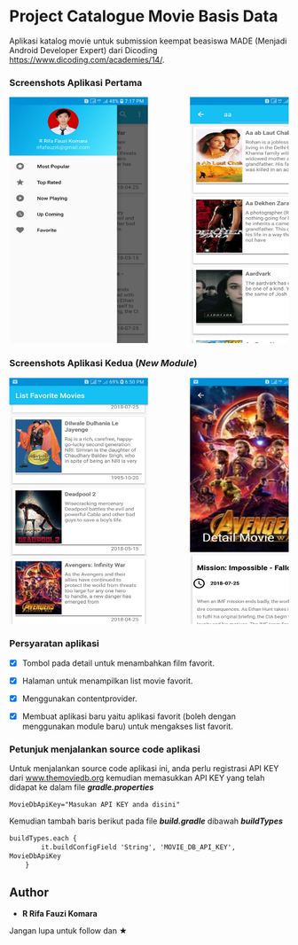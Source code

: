 # Project Catalogue Movie Basis Data

Aplikasi katalog movie untuk submission keempat beasiswa MADE (Menjadi Android Developer Expert) dari Dicoding https://www.dicoding.com/academies/14/.

### Screenshots Aplikasi Pertama

<pre>
<img src="Screenshoot/1.jpg" width="250" height="444">         <img src="Screenshoot/2.jpg" width="250" height="444">         <img src="Screenshoot/3.jpg" width="250" height="444">         <img src="Screenshoot/4.jpg" width="250" height="444">         <img src="Screenshoot/5.jpg" width="250" height="444">
</pre>

### Screenshots Aplikasi Kedua (***New Module***)
<pre>
<img src="Screenshoot/6.jpg" width="250" height="444">         <img src="Screenshoot/7.jpg" width="250" height="444">
</pre>

### Persyaratan aplikasi

* [x] Tombol pada detail untuk menambahkan film favorit.
* [x] Halaman untuk menampilkan list movie favorit.
* [x] Menggunakan contentprovider.
* [x] Membuat aplikasi baru yaitu aplikasi favorit (boleh dengan menggunakan module baru) untuk mengakses list favorit.


### Petunjuk menjalankan source code aplikasi

Untuk menjalankan source code aplikasi ini, anda perlu registrasi API KEY dari www.themoviedb.org
kemudian memasukkan API KEY yang telah didapat ke dalam file ***gradle.properties***

```
MovieDbApiKey="Masukan API KEY anda disini"
```

Kemudian tambah baris berikut pada file ***build.gradle*** dibawah ***buildTypes***

```
buildTypes.each {
        it.buildConfigField 'String', 'MOVIE_DB_API_KEY', MovieDbApiKey
    }
```

## Author

* **R Rifa Fauzi Komara**

Jangan lupa untuk follow dan ★
